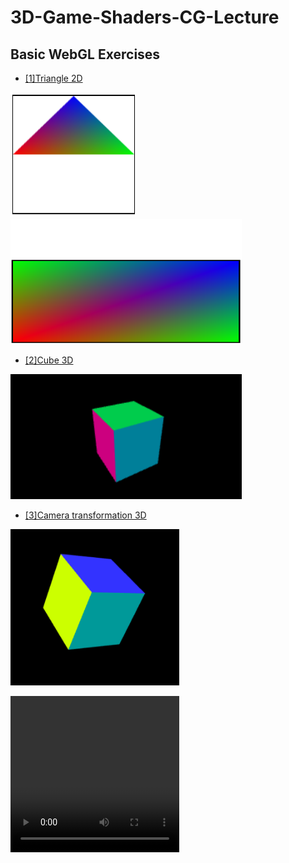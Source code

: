 # 3D-Game-Shaders-CG-Lecture

## Basic WebGL Exercises

- [[1]Triangle 2D](Basic%20WebGL%20Exercises%2F%5B1%5DTriangle%202D)

<img src="img/triangle.png" width="200" height="200"/>\
<img src="img/rectangle.png" width="370" height="200"/>

- [[2]Cube 3D](Basic%20WebGL%20Exercises%2F%5B2%5DCube%203D)

<img src="img/cube.png" width="370" height="200"/>

- [[3]Camera transformation 3D](Basic%20WebGL%20Exercises%2F%5B3%5DCamera%20transformation%203D)

<img src="img/rotatingcube.png" width="270" height="250"/>

<video src='vid/[3]Camera transformation.mp4' width="270" height="250"></video>

